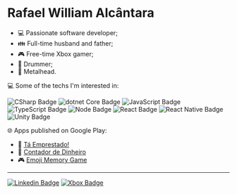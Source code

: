 # Rafael William Alcântara

- 💻 Passionate software developer;
- 👪 Full-time husband and father;
- 🎮 Free-time Xbox gamer;
- 🥁 Drummer;
- 🎸 Metalhead.

💻 Some of the techs I'm interested in:

![CSharp Badge](https://img.shields.io/badge/-C%23-512bd4?style=flat-square&logo=.NET&logoColor=white)
![dotnet Core Badge](https://img.shields.io/badge/-.NET%20Core-512bd4?style=flat-square&logo=.NET&logoColor=white)
![JavaScript Badge](https://img.shields.io/badge/-JavaScript-f0db4f?style=flat-square&logo=JavaScript&logoColor=323330)
![TypeScript Badge](https://img.shields.io/badge/-TypeScript-3178c6?style=flat-square&logo=TypeScript&logoColor=white)
![Node Badge](https://img.shields.io/badge/-Node.js-026e00?style=flat-square&logo=Node.js&logoColor=white)
![React Badge](https://img.shields.io/badge/-React-61dafb?style=flat-square&logo=React&logoColor=323330)
![React Native Badge](https://img.shields.io/badge/-React%20Native-61dafb?style=flat-square&logo=React&logoColor=323330)
![Unity Badge](https://img.shields.io/badge/-Unity-black?style=flat-square&logo=Unity&logoColor=white)

🌐 Apps published on Google Play:
- 📱 [Tá Emprestado!](https://play.google.com/store/apps/details?id=com.alcantararw.taemprestado)
- 📱 [Contador de Dinheiro](https://play.google.com/store/apps/details?id=com.alcantararw.contadordedinheiro)
- 🎮 [Emoji Memory Game](https://play.google.com/store/apps/details?id=com.primordiumgamestudio.emojimemorygame)
---

[![Linkedin Badge](https://img.shields.io/badge/-AlcantaraRW-0077B5?style=flat-square&logo=Linkedin&logoColor=white&link=https://www.linkedin.com/in/AlcantaraRW)](https://www.linkedin.com/in/AlcantaraRW)
[![Xbox Badge](https://img.shields.io/badge/-AlcantaraRW-107c10?style=flat-square&logo=Xbox&logoColor=white&link=https://www.trueachievements.com/gamer/AlcantaraRW)](https://www.trueachievements.com/gamer/AlcantaraRW)

